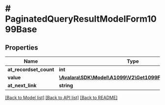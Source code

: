 # # PaginatedQueryResultModelForm1099Base

## Properties

Name | Type | Description | Notes
------------ | ------------- | ------------- | -------------
**at_recordset_count** | **int** |  | [optional]
**value** | [**\Avalara\SDK\Model\A1099\V2\Get1099Form200Response[]**](Get1099Form200Response.md) |  | [optional]
**at_next_link** | **string** |  | [optional]

[[Back to Model list]](../../../README.md#models) [[Back to API list]](../../../README.md#endpoints) [[Back to README]](../../../README.md)
